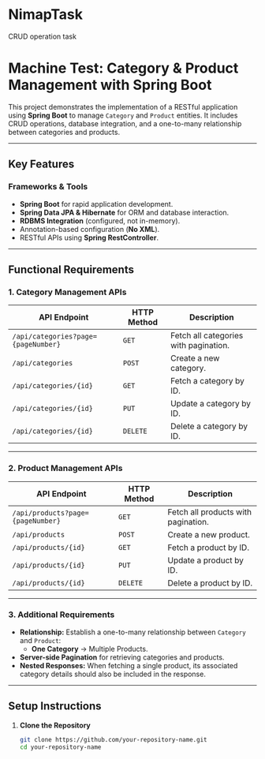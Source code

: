 # NimapTask
CRUD operation task
# Machine Test: Category & Product Management with Spring Boot

This project demonstrates the implementation of a RESTful application using **Spring Boot** to manage `Category` and `Product` entities. It includes CRUD operations, database integration, and a one-to-many relationship between categories and products.

---

## Key Features

### Frameworks & Tools
- **Spring Boot** for rapid application development.
- **Spring Data JPA & Hibernate** for ORM and database interaction.
- **RDBMS Integration** (configured, not in-memory).
- Annotation-based configuration (**No XML**).
- RESTful APIs using **Spring RestController**.

---

## Functional Requirements

### 1. Category Management APIs

| API Endpoint                                | HTTP Method | Description                              |
|--------------------------------------------|-------------|------------------------------------------|
| `/api/categories?page={pageNumber}`        | `GET`       | Fetch all categories with pagination.    |
| `/api/categories`                          | `POST`      | Create a new category.                   |
| `/api/categories/{id}`                     | `GET`       | Fetch a category by ID.                  |
| `/api/categories/{id}`                     | `PUT`       | Update a category by ID.                 |
| `/api/categories/{id}`                     | `DELETE`    | Delete a category by ID.                 |

---

### 2. Product Management APIs

| API Endpoint                                | HTTP Method | Description                              |
|--------------------------------------------|-------------|------------------------------------------|
| `/api/products?page={pageNumber}`          | `GET`       | Fetch all products with pagination.      |
| `/api/products`                            | `POST`      | Create a new product.                    |
| `/api/products/{id}`                       | `GET`       | Fetch a product by ID.                   |
| `/api/products/{id}`                       | `PUT`       | Update a product by ID.                  |
| `/api/products/{id}`                       | `DELETE`    | Delete a product by ID.                  |

---

### 3. Additional Requirements
- **Relationship:** Establish a one-to-many relationship between `Category` and `Product`:
  - **One Category** → Multiple Products.
- **Server-side Pagination** for retrieving categories and products.
- **Nested Responses:** When fetching a single product, its associated category details should also be included in the response.

---

## Setup Instructions

1. **Clone the Repository**
   ```bash
   git clone https://github.com/your-repository-name.git
   cd your-repository-name
